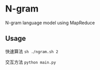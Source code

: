# N-gram
N-gram language model using MapReduce

## Usage
快速算法
``
sh ./ngram.sh 2
``


交互方法
``
python main.py
``
